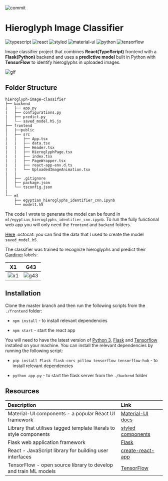 ![commit](https://img.shields.io/github/last-commit/XandraV/hieroglyph-image-classifier?color=cyan)


# Hieroglyph Image Classifier

![typescript](https://img.shields.io/badge/-TypeScript-007ACC?style=flat-square&logo=typescript&logoColor=white)
![react](https://img.shields.io/badge/-React-45b8d8?style=flat-square&logo=react&logoColor=white)
![styled](https://img.shields.io/badge/-Styled_Components-db7092?style=flat-square&logo=styled-components&logoColor=white)
![material-ui](https://img.shields.io/badge/-MaterialUI-0081CB?style=flat-square&logo=material-ui&logoColor=white)
![python](https://img.shields.io/badge/-Python-3776AB?style=flat-square&logo=python&logoColor=white)
![tensorflow](https://img.shields.io/badge/-Tensorflow-FF6F00?style=flat-square&logo=Tensorflow&logoColor=white)

Image classifier project that combines **React(TypeScript)** frontend with a **Flask(Python)** backend and uses a **predictive model** built in Python with **TensorFlow** to identify hieroglyphs in uploaded images.

![gif](https://general-gif-bucket.s3.eu-west-2.amazonaws.com/hieroglyphs.gif)

## **Folder Structure**
```
hieroglyph-image-classifier
├── backend
|   ├── app.py
|   ├── configurations.py
|   ├── predict.py
│   └── saved_model.h5.js
├── frontend
|   ├──public
│   ├── src
|   |   ├── App.tsx
|   |   ├── data.tsx
|   |   ├── Header.tsx
|   |   ├── HieroglyphPage.tsx
|   |   ├── index.tsx
|   |   ├── PageWrapper.tsx
|   |   ├── react-app-env.d.ts
|   |   └── UploadedImageAnimation.tsx
|   |
│   ├── .gitignore      
│   ├── package.json          
│   └── tsconfig.json
|       
└── ml
    ├── egyptian_hieroglyphs_identifier_cnn.ipynb
    └── model1.h5
```
The code I wrote to generate the model can be found in `ml/egyptian_hieroglyphs_identifier_cnn.ipynb`. To run the fully functional web app you will only need the `frontend` and `backend` folders.

[Here](https://github.com/morrisfranken/glyphreader) :octocat: you can find the data that I used to create the model `saved_model.h5`.

The classifier was trained to recognize hieroglyphs and predict their [Gardiner](https://en.wikipedia.org/wiki/Gardiner%27s_sign_list) labels:

**X1** | **G43**
| - | - |
![x1](https://hieroglyphidentifier.s3.eu-west-2.amazonaws.com/X1.png) | ![g43](https://hieroglyphidentifier.s3.eu-west-2.amazonaws.com/G43.png)

## **Installation**

Clone the master branch and then run the following scripts from the `./frontend` folder:

- `npm install` - to install relevant dependencies

- `npm start` - start the react app

You will need to have the latest version of [Python 3](https://www.python.org/downloads/), [Flask](https://flask.palletsprojects.com/en/1.1.x/installation/) and [Tensorflow](https://www.tensorflow.org/install/) installed on your machine.
You can install the relevant dependencies by running the following script:
- `pip install Flask flask-cors pillow tensorflow tensorflow-hub` - to install relevant dependencies

- `python app.py` - to start the flask server from the `./backend` folder

## Resources

| Description                                                        | Link                                                                      |
| :----------------------------------------------------------------- | :------------------------------------------------------------------------ |
| Material-UI components - a popular React UI framework              | [Material-UI docs](https://material-ui.com/getting-started/installation/) |
| Library that utilises tagged template literals to style components | [styled components](https://styled-components.com/)                       |
| Flask web application framework                                    | [Flask](https://flask.palletsprojects.com/en/1.1.x/)                      |
| React - JavaScript library for building user interfaces            | [create-react-app](https://github.com/facebook/create-react-app)          |
|TensorFlow - open source library to develop and train ML models| [TensorFlow](https://www.tensorflow.org/) 

